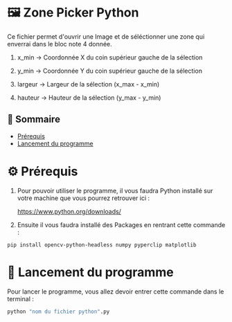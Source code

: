 # 🖼️ Zone Picker Python

Ce fichier permet d'ouvrir une Image et de séléctionner une zone qui enverrai dans le bloc note 4 donnée.

1. x_min → Coordonnée X du coin supérieur gauche de la sélection

2. y_min → Coordonnée Y du coin supérieur gauche de la sélection

3. largeur → Largeur de la sélection (x_max - x_min)

4. hauteur → Hauteur de la sélection (y_max - y_min)

## 📜 Sommaire
- [Prérequis](#⚙️-prérequis)
- [Lancement du programme](#🚀-lancement-du-programme)

# ⚙️ Prérequis

1. Pour pouvoir utiliser le programme, il vous faudra Python installé sur votre machine que vous pourrez retrouver ici :

      https://www.python.org/downloads/

2. Ensuite il vous faudra installé des Packages en rentrant cette commande :
  ```
pip install opencv-python-headless numpy pyperclip matplotlib
```

# 🚀 Lancement du programme

Pour lancer le programme, vous allez devoir entrer cette commande dans le terminal :

   ```bash
 python "nom du fichier python".py
 ```
